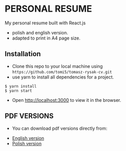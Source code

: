 
# PERSONAL RESUME

My personal resume built with React.js
* polish and english version.
* adapted to print in A4 page size.

## Installation

- Clone this repo to your local machine using `https://github.com/tomi5/tomasz-rysak-cv.git`
- use yarn to install all dependencies for a project.
```shell
$ yarn install
$ yarn start
```
- Open [http://localhost:3000](http://localhost:3000) to view it in the browser.

## PDF VERSIONS
- You can download pdf versions directly from:
* [English version](https://github.com/tomi5/tomasz-rysak-cv/raw/dev/Tomasz_Rysak-CV-EN.pdf)
* [Polish version](https://github.com/tomi5/tomasz-rysak-cv/raw/dev/Tomasz_Rysak-CV-PL.pdf)

